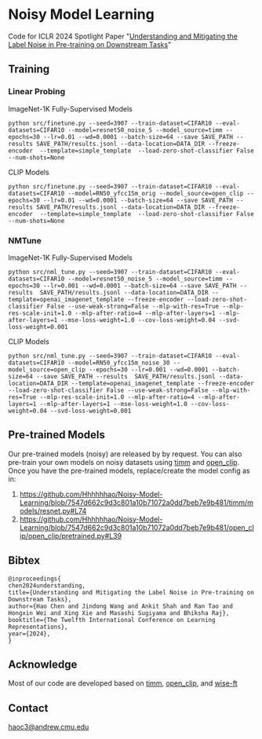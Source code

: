 # Noisy Model Learning 

Code for ICLR 2024 Spotlight Paper "[Understanding and Mitigating the Label Noise in Pre-training on Downstream Tasks](https://arxiv.org/abs/2309.17002)"


## Training 

### Linear Probing

ImageNet-1K Fully-Supervised Models
```
python src/finetune.py --seed=3907 --train-dataset=CIFAR10 --eval-datasets=CIFAR10 --model=resnet50_noise_5 --model_source=timm --epochs=30 --lr=0.01 --wd=0.0001 --batch-size=64 --save SAVE_PATH --results SAVE_PATH/results.jsonl --data-location=DATA_DIR --freeze-encoder  --template=simple_template  --load-zero-shot-classifier False  --num-shots=None
```

CLIP Models
```
python src/finetune.py --seed=3907 --train-dataset=CIFAR10 --eval-datasets=CIFAR10 --model=RN50_yfcc15m_orig --model_source=open_clip --epochs=30 --lr=0.01 --wd=0.0001 --batch-size=64 --save SAVE_PATH --results SAVE_PATH/results.jsonl --data-location=DATA_DIR --freeze-encoder  --template=simple_template  --load-zero-shot-classifier False  --num-shots=None
```


### NMTune 

ImageNet-1K Fully-Supervised Models
```
python src/nml_tune.py --seed=3907 --train-dataset=CIFAR10 --eval-datasets=CIFAR10 --model=resnet50_noise_5 --model_source=timm --epochs=30 --lr=0.001 --wd=0.0001 --batch-size=64 --save SAVE_PATH --results  SAVE_PATH/results.jsonl --data-location=DATA_DIR --template=openai_imagenet_template --freeze-encoder --load-zero-shot-classifier False --use-weak-strong=False --mlp-with-res=True --mlp-res-scale-init=1.0 --mlp-after-ratio=4 --mlp-after-layers=1 --mlp-after-layers=1 --mse-loss-weight=1.0 --cov-loss-weight=0.04 --svd-loss-weight=0.001
```

CLIP Models
```
python src/nml_tune.py --seed=3907 --train-dataset=CIFAR10 --eval-datasets=CIFAR10 --model=RN50_yfcc15m_noise_30 --model_source=open_clip --epochs=30 --lr=0.001 --wd=0.0001 --batch-size=64 --save SAVE_PATH --results  SAVE_PATH/results.jsonl --data-location=DATA_DIR --template=openai_imagenet_template --freeze-encoder --load-zero-shot-classifier False --use-weak-strong=False --mlp-with-res=True --mlp-res-scale-init=1.0 --mlp-after-ratio=4 --mlp-after-layers=1 --mlp-after-layers=1 --mse-loss-weight=1.0 --cov-loss-weight=0.04 --svd-loss-weight=0.001
```

## Pre-trained Models

Our pre-trained models (noisy) are released by by request.
You can also pre-train your own models on noisy datasets using [timm](https://github.com/huggingface/pytorch-image-models) and [open_clip](https://github.com/mlfoundations/open_clip).
Once you have the pre-trained models, replace/create the model config as in:
1. https://github.com/Hhhhhhao/Noisy-Model-Learning/blob/7547d662c9d3c801a10b71072a0dd7beb7e9b481/timm/models/resnet.py#L74
2. https://github.com/Hhhhhhao/Noisy-Model-Learning/blob/7547d662c9d3c801a10b71072a0dd7beb7e9b481/open_clip/open_clip/pretrained.py#L39

## Bibtex
```
@inproceedings{
chen2024understanding,
title={Understanding and Mitigating the Label Noise in Pre-training on Downstream Tasks},
author={Hao Chen and Jindong Wang and Ankit Shah and Ran Tao and Hongxin Wei and Xing Xie and Masashi Sugiyama and Bhiksha Raj},
booktitle={The Twelfth International Conference on Learning Representations},
year={2024},
}
```


## Acknowledge
Most of our code are developed based on [timm](https://github.com/huggingface/pytorch-image-models), [open_clip](https://github.com/mlfoundations/open_clip), and [wise-ft](https://github.com/mlfoundations/wise-ft)

## Contact
haoc3@andrew.cmu.edu


